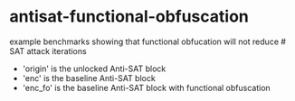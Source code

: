 # antisat-functional-obfuscation
example benchmarks showing that functional obfucation will not reduce # SAT attack iterations

- 'origin' is the unlocked Anti-SAT block
- 'enc' is the baseline Anti-SAT block
- 'enc_fo' is the baseline Anti-SAT block with functional obfuscation
